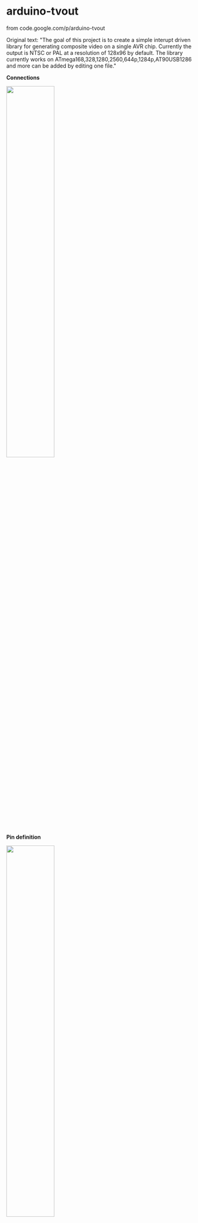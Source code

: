 # arduino-tvout
from code.google.com/p/arduino-tvout

Original text: "The goal of this project is to create a simple interupt driven library for generating composite video on a single AVR chip. Currently the output is NTSC or PAL at a resolution of 128x96 by default. The library currently works on ATmega168,328,1280,2560,644p,1284p,AT90USB1286 and more can be added by editing one file."


**Connections**

<img src="http://farm5.static.flickr.com/4087/5225072558_5f5f760037.jpg" width="50%"/>

**Pin definition**

<img src="https://github.com/fredericplante/arduino-tvout/blob/master/tvpin.JPG" width="50%"/>


There are some timing issues with the m1284p, may be related to sanguino core.

**Project developed from the TVout library**

Wayne and Layn LLC, the video game shield: http://wayneandlayne.com/projects/video-game-shield/games/

<img src="https://www.wayneandlayne.com/files/vgs/images/video_game_shield_640x480.jpg" width="50%"/>

nootropic design, the hackvision: http://nootropicdesign.com/hackvision/

<img src="http://nootropicdesign.com/hackvision/images/hackvision_02_320x240.jpg" width="50%"/>


nootropic design, the Video Experimenter: http://nootropicdesign.com/ve/

<img src="http://nootropicdesign.com/ve/images/videoExperimenter_01_320x240.jpg" width="50%"/>

**Related project that are not powered by the TVout library**

rossumur's Arduinocade: https://github.com/rossumur/Arduinocade 

<img src="https://raw.githubusercontent.com/rossumur/Arduinocade/master/sim/docs/arduinocade_fritz_pro.png" width="50%"/>


You can add your design here if you also have a disign for the TVout project.


Wiki needs to be done!
